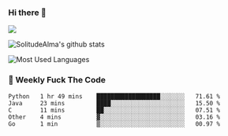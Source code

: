 ### Hi there 👋

<p>
  <a href="https://count.getloli.com/"><img src="https://count.getloli.com/get/@:solitudealma"></a>
</p>

![SolitudeAlma's github stats](https://github-readme-stats.vercel.app/api?username=solitudealma&show_icons=true&theme=radical)

![Most Used Languages](https://github-readme-stats.vercel.app/api/top-langs/?username=solitudealma&layout=compact&hide_border=true&theme=dark)
<!-- ![visitors](https://visitor-badge.glitch.me/badge?page_id=solitudealma.solitudealma.id) -->


### :dart: Weekly Fuck The Code

<!--START_SECTION:waka-->
```text
Python   1 hr 49 mins    ██████████████████░░░░░░░   71.61 % 
Java     23 mins         ████░░░░░░░░░░░░░░░░░░░░░   15.50 % 
C        11 mins         ██░░░░░░░░░░░░░░░░░░░░░░░   07.51 % 
Other    4 mins          ▓░░░░░░░░░░░░░░░░░░░░░░░░   03.16 % 
Go       1 min           ▒░░░░░░░░░░░░░░░░░░░░░░░░   00.97 % 
```
<!--END_SECTION:waka-->
